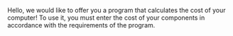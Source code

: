 Hello, we would like to offer you a program that calculates the cost of your computer!
To use it, you must enter the cost of your components in accordance with the requirements of the program.
